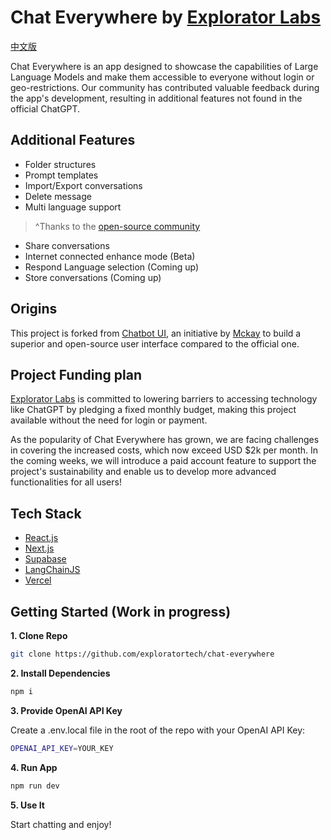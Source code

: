 # Chat Everywhere by [Explorator Labs](https://exploratorlabs.com) 

[中文版](https://intro.chateverywhere.app/README-zh.html)

Chat Everywhere is an app designed to showcase the capabilities of Large Language Models and make them accessible to everyone without login or geo-restrictions. Our community has contributed valuable feedback during the app's development, resulting in additional features not found in the official ChatGPT.

## Additional Features
- Folder structures
- Prompt templates
- Import/Export conversations
- Delete message
- Multi language support
> ^Thanks to the [open-source community](https://github.com/mckaywrigley/chatbot-ui)
- Share conversations
- Internet connected enhance mode (Beta)
- Respond Language selection (Coming up)
- Store conversations (Coming up)

## Origins

This project is forked from [Chatbot UI](https://github.com/mckaywrigley/chatbot-ui), an initiative by [Mckay](https://twitter.com/mckaywrigley) to build a superior and open-source user interface compared to the official one.

## Project Funding plan

[Explorator Labs](https://exploratorlabs.com) is committed to lowering barriers to accessing technology like ChatGPT by pledging a fixed monthly budget, making this project available without the need for login or payment.

As the popularity of Chat Everywhere has grown, we are facing challenges in covering the increased costs, which now exceed USD $2k per month. In the coming weeks, we will introduce a paid account feature to support the project's sustainability and enable us to develop more advanced functionalities for all users!

## Tech Stack

- [React.js](https://react.dev/)
- [Next.js](https://nextjs.org/)
- [Supabase](https://supabase.com/)
- [LangChainJS](https://js.langchain.com)
- [Vercel](https://vercel.com/)

## Getting Started (Work in progress)

**1. Clone Repo**

```bash
git clone https://github.com/exploratortech/chat-everywhere
```

**2. Install Dependencies**

```bash
npm i
```

**3. Provide OpenAI API Key**

Create a .env.local file in the root of the repo with your OpenAI API Key:

```bash
OPENAI_API_KEY=YOUR_KEY
```

**4. Run App**

```bash
npm run dev
```

**5. Use It**

Start chatting and enjoy!
